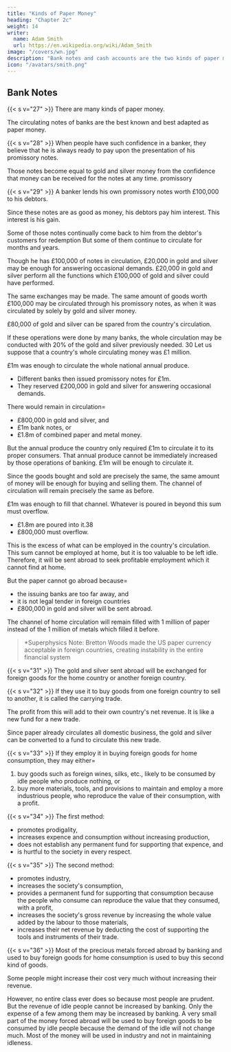 ```yaml
---
title: "Kinds of Paper Money"
heading: "Chapter 2c"
weight: 14
writer:
  name: Adam Smith
  url: https://en.wikipedia.org/wiki/Adam_Smith
image: "/covers/wn.jpg"
description: "Bank notes and cash accounts are the two kinds of paper money"
icon: "/avatars/smith.png"
---
```




## Bank Notes

{{< s v="27" >}} There are many kinds of paper money.

The circulating notes of banks are the best known and best adapted as paper money.

{{< s v="28" >}} When people have such confidence in a banker, they believe that he is always ready to pay upon the presentation of his promissory notes.

Those notes become equal to gold and silver money from the confidence that money can be received for the notes at any time.
promissory


{{< s v="29" >}} A banker lends his own promissory notes worth £100,000 to his debtors.

Since these notes are as good as money, his debtors pay him interest. This interest is his gain.

Some of those notes continually come back to him from the debtor's customers for redemption But some of them continue to circulate for months and years.

Though he has £100,000 of notes in circulation, £20,000 in gold and silver may be enough for answering occasional demands.
£20,000 in gold and silver perform all the functions which £100,000 of gold and silver could have performed.

The same exchanges may be made. The same amount of goods worth £100,000 may be circulated through his promissory notes, as when it was circulated by solely by gold and silver money.

£80,000 of gold and silver can be spared from the country's circulation.

If these operations were done by many banks, the whole circulation may be conducted with 20% of the gold and silver previously needed.
30 Let us suppose that a country's whole circulating money was £1 million.

£1m was enough to circulate the whole national annual produce.
- Different banks then issued promissory notes for £1m.
- They reserved £200,000 in gold and silver for answering occasional demands.

There would remain in circulation= 
- £800,000 in gold and silver, and
- £1m bank notes, or
- £1.8m of combined paper and metal money.

But the annual produce the country only required £1m to circulate it to its proper consumers. That annual produce cannot be immediately increased by those operations of banking. £1m will be enough to circulate it.

Since the goods bought and sold are precisely the same, the same amount of money will be enough for buying and selling them. The channel of circulation will remain precisely the same as before.

£1m was enough to fill that channel. Whatever is poured in beyond this sum must overflow.
- £1.8m are poured into it.38
- £800,000 must overflow.

This is the excess of what can be employed in the country's circulation. This sum cannot be employed at home, but it is too valuable to be left idle. Therefore, it will be sent abroad to seek profitable employment which it cannot find at home.

But the paper cannot go abroad because= 
- the issuing banks are too far away, and
- it is not legal tender in foreign countries
- £800,000 in gold and silver will be sent abroad.

The channel of home circulation will remain filled with 1 million of paper instead of the 1 million of metals which filled it before.

> *Superphysics Note: Bretton Woods made the US paper currency acceptable in foreign countries, creating instability in the entire financial system


{{< s v="31" >}} The gold and silver sent abroad will be exchanged for foreign goods for the home country or another foreign country.

{{< s v="32" >}} If they use it to buy goods from one foreign country to sell to another, it is called the carrying trade.

The profit from this will add to their own country's net revenue. It is like a new fund for a new trade. 

Since paper already circulates all domestic business, the gold and silver can be converted to a fund to circulate this new trade.

{{< s v="33" >}} If they employ it in buying foreign goods for home consumption, they may either= 

1. buy goods such as foreign wines, silks, etc., likely to be consumed by idle people who produce nothing, or
2. buy more materials, tools, and provisions to maintain and employ a more industrious people, who reproduce the value of their consumption, with a profit.

{{< s v="34" >}} The first method: 
- promotes prodigality,
- increases expence and consumption without increasing production,
- does not establish any permanent fund for supporting that expence, and
- is hurtful to the society in every respect.

{{< s v="35" >}} The second method: 
- promotes industry,
- increases the society's consumption,
- provides a permanent fund for supporting that consumption because the people who consume can reproduce the value that they consumed, with a profit,
- increases the society's gross revenue by increasing the whole value added by the labour to those materials,
- increases their net revenue by deducting the cost of supporting the tools and instruments of their trade.

{{< s v="36" >}} Most of the precious metals forced abroad by banking and used to buy foreign goods for home consumption is used to buy this second kind of goods.

Some people might increase their cost very much without increasing their revenue.

However, no entire class ever does so because most people are prudent.
But the revenue of idle people cannot be increased by banking.
Only the expense of a few among them may be increased by banking.
A very small part of the money forced abroad will be used to buy foreign goods to be consumed by idle people because the demand of the idle will not change much.
Most of the money will be used in industry and not in maintaining idleness.
